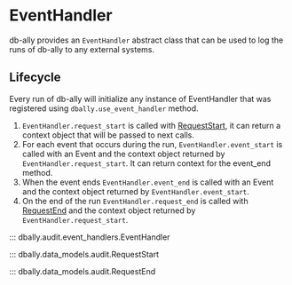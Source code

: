 # EventHandler

db-ally provides an `EventHandler` abstract class that can be used to log the runs of db-ally to any external systems.


## Lifecycle


Every run of db-ally will initialize any instance of EventHandler that was registered using `dbally.use_event_handler` method.

1. `EventHandler.request_start` is called with [RequestStart](#dbally.data_models.audit.RequestStart), it can return a context object that will be passed to next calls.
2. For each event that occurs during the run, `EventHandler.event_start` is called with an Event and the context object returned by `EventHandler.request_start`. It can return context for the event_end method.
3. When the event ends `EventHandler.event_end` is called with an Event and the context object returned by `EventHandler.event_start`.
4. On the end of the run `EventHandler.request_end` is called with [RequestEnd](#dbally.data_models.audit.RequestEnd) and the context object returned by `EventHandler.request_start`.

::: dbally.audit.event_handlers.EventHandler

::: dbally.data_models.audit.RequestStart

::: dbally.data_models.audit.RequestEnd
